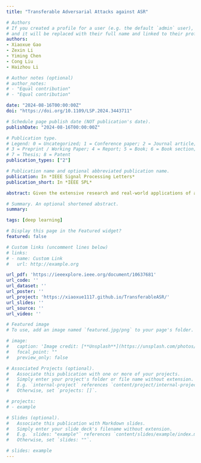 ```yaml
---
title: "Transferable Adversarial Attacks against ASR"

# Authors
# If you created a profile for a user (e.g. the default `admin` user), write the username (folder name) here
# and it will be replaced with their full name and linked to their profile.
authors:
- Xiaoxue Gao
- Zexin Li
- Yiming Chen
- Cong Liu
- Haizhou Li

# Author notes (optional)
# author_notes:
# - "Equal contribution"
# - "Equal contribution"

date: "2024-08-16T00:00:00Z"
doi: "https://doi.org/10.1109/LSP.2024.3443711"

# Schedule page publish date (NOT publication's date).
publishDate: "2024-08-16T00:00:00Z"

# Publication type.
# Legend: 0 = Uncategorized; 1 = Conference paper; 2 = Journal article;
# 3 = Preprint / Working Paper; 4 = Report; 5 = Book; 6 = Book section;
# 7 = Thesis; 8 = Patent
publication_types: ["2"]

# Publication name and optional abbreviated publication name.
publication: In *IEEE Signal Processing Letters*
publication_short: In *IEEE SPL*

abstract: Given the extensive research and real-world applications of automatic speech recognition (ASR), ensuring the robustness of ASR models against minor input perturbations becomes a crucial consideration for maintaining their effectiveness in real-time scenarios. Previous explorations into ASR model robustness have predominantly revolved around evaluating accuracy on white-box settings with full access to ASR models. Nevertheless, full ASR model details are often not available in real-world applications. Therefore, evaluating the robustness of black-box ASR models is essential for a comprehensive understanding of ASR model resilience. In this regard, we thoroughly study the vulnerability of practical black-box attacks in cutting-edge ASR models and propose to employ two advanced time-domain-based transferable attacks alongside our differentiable feature extractor. We also propose a speech-aware gradient optimization approach (SAGO) for ASR, which forces mistranscription with minimal impact on human imperceptibility through voice activity detection rule and a speech-aware gradient-oriented optimizer. Our comprehensive experimental results reveal performance enhancements compared to baseline approaches across five models on two databases.

# Summary. An optional shortened abstract.
summary:

tags: [deep learning]

# Display this page in the Featured widget?
featured: false

# Custom links (uncomment lines below)
# links:
# - name: Custom Link
#   url: http://example.org

url_pdf: 'https://ieeexplore.ieee.org/document/10637681'
url_code: ''
url_dataset: ''
url_poster: ''
url_project: 'https://xiaoxue1117.github.io/TransferableASR/'
url_slides: ''
url_source: ''
url_video: ''

# Featured image
# To use, add an image named `featured.jpg/png` to your page's folder.

# image:
#   caption: 'Image credit: [**Unsplash**](https://unsplash.com/photos/pLCdAaMFLTE)'
#   focal_point: ""
#   preview_only: false

# Associated Projects (optional).
#   Associate this publication with one or more of your projects.
#   Simply enter your project's folder or file name without extension.
#   E.g. `internal-project` references `content/project/internal-project/index.md`.
#   Otherwise, set `projects: []`.

# projects:
# - example

# Slides (optional).
#   Associate this publication with Markdown slides.
#   Simply enter your slide deck's filename without extension.
#   E.g. `slides: "example"` references `content/slides/example/index.md`.
#   Otherwise, set `slides: ""`.

# slides: example
---
```

<!--
{{% callout note %}}
Click the *Cite* button above to demo the feature to enable visitors to import publication metadata into their reference management software.
{{% /callout %}}

{{% callout note %}}
Create your slides in Markdown - click the *Slides* button to check out the example.
{{% /callout %}}

Supplementary notes can be added here, including [code, math, and images](https://wowchemy.com/docs/writing-markdown-latex/). -->

